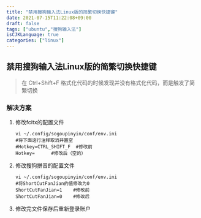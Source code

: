 ```yaml
---
title: "禁用搜狗输入法Linux版的简繁切换快捷键"
date: 2021-07-15T11:22:08+09:00
draft: false
tags: ["ubuntu","搜狗输入法"]
isCJKLanguage: true
categories: ["linux"]
---
```


## 禁用搜狗输入法Linux版的简繁切换快捷键

> 在 Ctrl+Shift+F 格式化代码的时候发现并没有格式化代码，而是触发了简繁切换

### 解决方案

1. 修改fcitx的配置文件

   ```shell
   vi ~/.config/sogoupinyin/conf/env.ini
   #将下面这行注释取消并置空
   #Hotkey=CTRL_SHIFT_F  #修改前
   Hotkey=      #修改后（空的）
   ```

2. 修改搜狗拼音的配置文件

   ```shell
   vi ~/.config/sogoupinyin/conf/env.ini
   #将ShortCutFanJian的值修改为0
   ShortCutFanJian=1    #修改前
   ShortCutFanJian=0    #修改后
   ```

3. 修改完文件保存后重新登录账户
